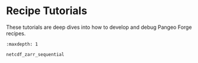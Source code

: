 # Recipe Tutorials

These tutorials are deep dives into how to develop and debug Pangeo Forge recipes.

```{toctree}
:maxdepth: 1

netcdf_zarr_sequential
```
